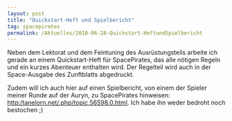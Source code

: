 ```yaml
---
layout: post
title: "Quickstart-Heft und Spielbericht"
tag: spacepirates
permalink: /Aktuelles/2010-06-28-Quickstart-HeftundSpielbericht
---
```


Neben dem Lektorat und dem Feintuning des Ausrüstungsteils arbeite ich gerade an einem Quickstart-Heft für SpacePirates, das alle nötigen Regeln und ein kurzes Abenteuer enthalten wird. Der Regelteil wird auch in der Space-Ausgabe des Zunftblatts abgedruckt.

Zudem will ich auch hier auf einen Spielbericht, von einem der Spieler meiner Runde auf der Auryn, zu SpacePirates hinweisen: [http:/tanelorn.net/.php/topic,56598.0.html](http:/tanelorn.net/.php/topic,56598.0.html). Ich habe ihn weder bedroht noch bestochen ;)


